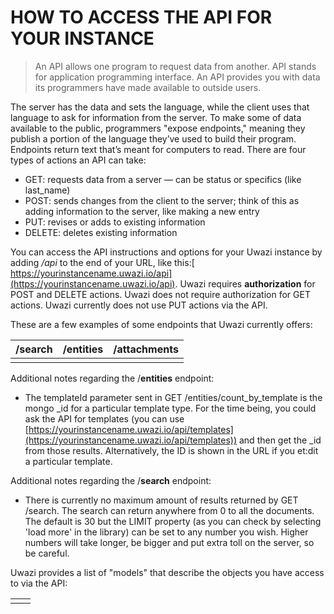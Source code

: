 # HOW TO ACCESS THE API FOR YOUR INSTANCE 

> An API allows one program to request data from another. API stands for application programming interface. An API provides you with data its programmers have made available to outside users.


The server has the data and sets the language, while the client uses that language to ask for information from the server. To make some of data available to the public, programmers "expose endpoints," meaning they publish a portion of the language they’ve used to build their program. Endpoints return text that’s meant for computers to read.
There are four types of actions an API can take:

- GET: requests data from a server — can be status or specifics (like last_name)
- POST: sends changes from the client to the server; think of this as adding information to the server, like making a new entry
- PUT: revises or adds to existing information
- DELETE: deletes existing information

You can access the API instructions and options for your Uwazi instance by adding _/api_ to the end of your URL, like this:[ https://yourinstancename.uwazi.io/api](https://yourinstancename.uwazi.io/api). Uwazi requires **authorization** for POST and DELETE actions. Uwazi does not require authorization for GET actions. Uwazi currently does not use PUT actions via the API.

These are a few examples of some endpoints that Uwazi currently offers:

| /search | /entities | /attachments |
| ------- | --------- | ------------ |
|         |           |              |

Additional notes regarding the /**entities** endpoint:

- The templateId parameter sent in GET /entities/count_by_template is the mongo \_id for a particular template type. For the time being, you could ask the API for templates (you can use [https://yourinstancename.uwazi.io/api/templates](https://yourinstancename.uwazi.io/api/templates)) and then get the \_id from those results. Alternatively, the ID is shown in the URL if you et:dit a particular template.

Additional notes regarding the /**search** endpoint:

- There is currently no maximum amount of results returned by GET /search. The search can return anywhere from 0 to all the documents. The default is 30 but the LIMIT property (as you can check by selecting 'load more' in the library) can be set to any number you wish. Higher numbers will take longer, be bigger and put extra toll on the server, so be careful.

Uwazi provides a list of "models" that describe the objects you have access to via the API:

|     |     |
| --- | --- |
|     |     |
